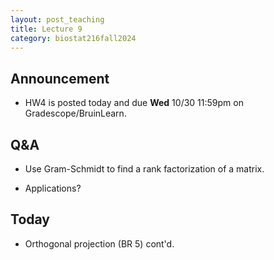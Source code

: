 ```yaml
---
layout: post_teaching
title: Lecture 9
category: biostat216fall2024
---
```


## Announcement

* HW4 is posted today and due **Wed** 10/30 11:59pm on Gradescope/BruinLearn.

## Q&A

* Use Gram-Schmidt to find a rank factorization of a matrix.

* Applications?

## Today

* Orthogonal projection (BR 5) cont'd.
